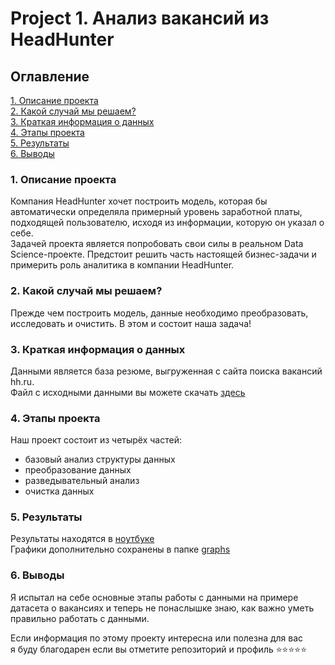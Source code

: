 # Project 1. Анализ вакансий из HeadHunter

## Оглавление
[1. Описание проекта](https://github.com/mykhailo-sherhin/study_data_science/tree/main/Project%201.%20%D0%90%D0%BD%D0%B0%D0%BB%D0%B8%D0%B7%20%D0%B2%D0%B0%D0%BA%D0%B0%D0%BD%D1%81%D0%B8%D0%B9%20%D0%B8%D0%B7%20HeadHunter#1-%D0%BE%D0%BF%D0%B8%D1%81%D0%B0%D0%BD%D0%B8%D0%B5-%D0%BF%D1%80%D0%BE%D0%B5%D0%BA%D1%82%D0%B0)  
[2. Какой случай мы решаем?](https://github.com/mykhailo-sherhin/study_data_science/tree/main/Project%201.%20%D0%90%D0%BD%D0%B0%D0%BB%D0%B8%D0%B7%20%D0%B2%D0%B0%D0%BA%D0%B0%D0%BD%D1%81%D0%B8%D0%B9%20%D0%B8%D0%B7%20HeadHunter#2-%D0%BA%D0%B0%D0%BA%D0%BE%D0%B9-%D1%81%D0%BB%D1%83%D1%87%D0%B0%D0%B9-%D0%BC%D1%8B-%D1%80%D0%B5%D1%88%D0%B0%D0%B5%D0%BC)    
[3. Краткая информация о данных](https://github.com/mykhailo-sherhin/study_data_science/tree/main/Project%201.%20%D0%90%D0%BD%D0%B0%D0%BB%D0%B8%D0%B7%20%D0%B2%D0%B0%D0%BA%D0%B0%D0%BD%D1%81%D0%B8%D0%B9%20%D0%B8%D0%B7%20HeadHunter#3-%D0%BA%D1%80%D0%B0%D1%82%D0%BA%D0%B0%D1%8F-%D0%B8%D0%BD%D1%84%D0%BE%D1%80%D0%BC%D0%B0%D1%86%D0%B8%D1%8F-%D0%BE-%D0%B4%D0%B0%D0%BD%D0%BD%D1%8B%D1%85)  
[4. Этапы проекта](https://github.com/mykhailo-sherhin/study_data_science/tree/main/Project%201.%20%D0%90%D0%BD%D0%B0%D0%BB%D0%B8%D0%B7%20%D0%B2%D0%B0%D0%BA%D0%B0%D0%BD%D1%81%D0%B8%D0%B9%20%D0%B8%D0%B7%20HeadHunter#4-%D1%8D%D1%82%D0%B0%D0%BF%D1%8B-%D0%BF%D1%80%D0%BE%D0%B5%D0%BA%D1%82%D0%B0)  
[5. Результаты](https://github.com/mykhailo-sherhin/study_data_science/tree/main/Project%201.%20%D0%90%D0%BD%D0%B0%D0%BB%D0%B8%D0%B7%20%D0%B2%D0%B0%D0%BA%D0%B0%D0%BD%D1%81%D0%B8%D0%B9%20%D0%B8%D0%B7%20HeadHunter#5-%D1%80%D0%B5%D0%B7%D1%83%D0%BB%D1%8C%D1%82%D0%B0%D1%82%D1%8B)  
[6. Выводы](https://github.com/mykhailo-sherhin/study_data_science/tree/main/Project%201.%20%D0%90%D0%BD%D0%B0%D0%BB%D0%B8%D0%B7%20%D0%B2%D0%B0%D0%BA%D0%B0%D0%BD%D1%81%D0%B8%D0%B9%20%D0%B8%D0%B7%20HeadHunter#6-%D0%B2%D1%8B%D0%B2%D0%BE%D0%B4%D1%8B)

### 1. Описание проекта
Компания HeadHunter хочет построить модель, которая бы автоматически определяла примерный уровень заработной платы, подходящей пользователю, исходя из информации, которую он указал о себе.  
Задачей проекта является попробовать свои силы в реальном Data Science-проекте.
Предстоит решить часть настоящей бизнес-задачи и примерить роль аналитика в компании HeadHunter.

### 2. Какой случай мы решаем?
Прежде чем построить модель, данные необходимо преобразовать, исследовать и очистить. В этом и состоит наша задача!

### 3. Краткая информация о данных
Данными является база резюме, выгруженная с сайта поиска вакансий hh.ru.  
Файл с исходными данными вы можете скачать [здесь](https://drive.google.com/file/d/1Kb78mAWYKcYlellTGhIjPI-bCcKbGuTn/view?usp=sharing)

### 4. Этапы проекта
Наш проект состоит из четырёх частей:  
* базовый анализ структуры данных
* преобразование данных
* разведывательный анализ
* очистка данных

### 5. Результаты
Результаты находятся в [ноутбуке](https://github.com/mykhailo-sherhin/study_data_science/blob/main/Project%201.%20%D0%90%D0%BD%D0%B0%D0%BB%D0%B8%D0%B7%20%D0%B2%D0%B0%D0%BA%D0%B0%D0%BD%D1%81%D0%B8%D0%B9%20%D0%B8%D0%B7%20HeadHunter/Project_1.ipynb)  
Графики дополнительно сохранены в папке [graphs](https://github.com/mykhailo-sherhin/study_data_science/tree/main/Project%201.%20%D0%90%D0%BD%D0%B0%D0%BB%D0%B8%D0%B7%20%D0%B2%D0%B0%D0%BA%D0%B0%D0%BD%D1%81%D0%B8%D0%B9%20%D0%B8%D0%B7%20HeadHunter/graphs)

### 6. Выводы
Я испытал на себе основные этапы работы с данными на примере датасета о вакансиях и теперь не понаслышке знаю, как важно уметь правильно работать с данными.

Если информация по этому проекту интересна или полезна для вас  
я буду благодарен если вы отметите репозиторий и профиль ⭐️⭐️⭐️⭐️⭐️